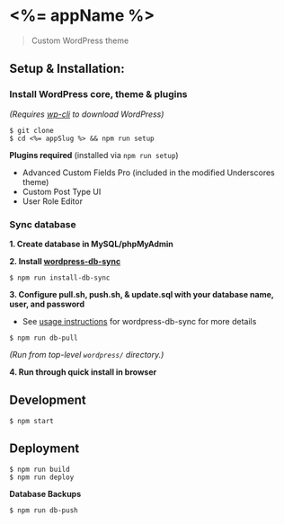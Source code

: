 # <%= appName %>
> Custom WordPress theme

## Setup & Installation:

### Install WordPress core, theme & plugins
_(Requires [wp-cli](http://wp-cli.org/) to download WordPress)_
```
$ git clone
$ cd <%= appSlug %> && npm run setup
```

**Plugins required** (installed via `npm run setup`)
- Advanced Custom Fields Pro (included in the modified Underscores theme)
- Custom Post Type UI
- User Role Editor

### Sync database

**1. Create database in MySQL/phpMyAdmin**

**2. Install [wordpress-db-sync](https://github.com/micjamking/wordpress-db-sync)**
```
$ npm run install-db-sync
```
**3. Configure pull.sh, push.sh, & update.sql with your database name, user, and password**
- See [usage instructions](https://github.com/micjamking/wordpress-db-sync#usage) for wordpress-db-sync for more details

```
$ npm run db-pull
```
_(Run from top-level `wordpress/` directory.)_

**4. Run through quick install in browser**


## Development
```
$ npm start
```

## Deployment
```
$ npm run build
$ npm run deploy
```

**Database Backups**
```
$ npm run db-push
```
